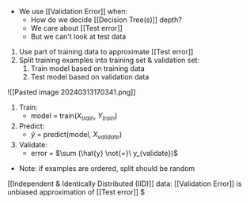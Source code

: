 - We use [[Validation Error]] when:
	- How do we decide [[Decision Tree(s)]] depth?
	- We care about [[Test error]]
	- But we can't look at test data

1. Use part of training data to approximate [[Test error]]
2. Split training examples into training set & validation set:
	1. Train model based on training data
	2. Test model based on validation data

![[Pasted image 20240313170341.png]]
1. Train: 
	- model = train($X_{train}$, $Y_{train}$)
2. Predict: 
	- $\hat{y}$ = predict(model, $X_{validate}$)
3. Validate: 
	- error = $\sum (\hat{y} \not{=}\ y_{validate})$ 
- Note: if examples are ordered, split should be random

[[Independent & Identically Distributed (IID)]] data: [[Validation Error]] is unbiased approximation of [[Test error]]
$